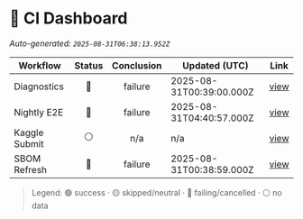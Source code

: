 # 🚦 CI Dashboard

_Auto-generated: `2025-08-31T06:38:13.952Z`_

| Workflow | Status | Conclusion | Updated (UTC) | Link |
|---|:---:|:---:|---|---|
| Diagnostics | 🔴 | failure | 2025-08-31T00:39:00.000Z | [view](https://github.com/bartytime4life/ArielSensorArray/actions/runs/17350427883) |
| Nightly E2E | 🔴 | failure | 2025-08-31T04:40:57.000Z | [view](https://github.com/bartytime4life/ArielSensorArray/actions/runs/17352618590) |
| Kaggle Submit | ⚪ | n/a | n/a | [view]( ) |
| SBOM Refresh | 🔴 | failure | 2025-08-31T00:38:59.000Z | [view](https://github.com/bartytime4life/ArielSensorArray/actions/runs/17350427773) |

> Legend: 🟢 success · 🟡 skipped/neutral · 🔴 failing/cancelled · ⚪ no data